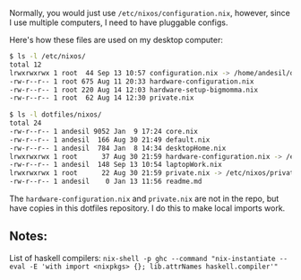 Normally, you would just use `/etc/nixos/configuration.nix`, however, since I use multiple computers, I need to have pluggable configs.

Here's how these files are used on my desktop computer:
```bash
$ ls -l /etc/nixos/  
total 12  
lrwxrwxrwx 1 root  44 Sep 13 10:57 configuration.nix -> /home/andesil/dotfiles/nixos/desktopHome.nix
-rw-r--r-- 1 root 675 Aug 11 20:33 hardware-configuration.nix  
-rw-r--r-- 1 root 220 Aug 14 12:03 hardware-setup-bigmomma.nix  
-rw-r--r-- 1 root  62 Aug 14 12:30 private.nix  
  
$ ls -l dotfiles/nixos/  
total 24  
-rw-r--r-- 1 andesil 9052 Jan  9 17:24 core.nix  
-rw-r--r-- 1 andesil  166 Aug 30 21:49 default.nix  
-rw-r--r-- 1 andesil  784 Jan  8 14:34 desktopHome.nix  
lrwxrwxrwx 1 root      37 Aug 30 21:59 hardware-configuration.nix -> /etc/nixos/hardware-configuration.nix
-rw-r--r-- 1 andesil  148 Sep 13 10:54 laptopWork.nix  
lrwxrwxrwx 1 root      22 Aug 30 21:59 private.nix -> /etc/nixos/private.nix  
-rw-r--r-- 1 andesil    0 Jan 13 11:56 readme.md  
```

The `hardware-configuration.nix` and `private.nix` are not in the repo, but have copies in this dotfiles repository. I do this to make local imports work.


## Notes:
List of haskell compilers:
`nix-shell -p ghc --command "nix-instantiate --eval -E 'with import <nixpkgs> {}; lib.attrNames haskell.compiler'"`
